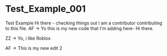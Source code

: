 # Test_Example_001
 Test Example
Hi there - checking things out
I am a contributor contributing to this file.
AF -> Yo this is my new code that I'm adding here- Hi there.

ZZ -> Yo, i like Roblox

AF -> This is my new edit 2 